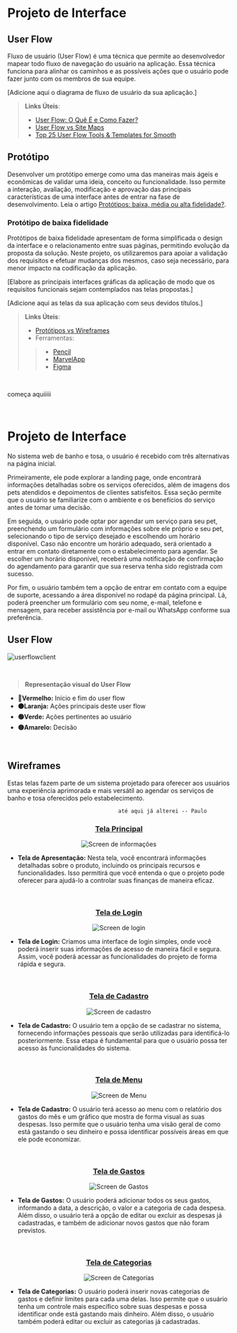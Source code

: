 
# Projeto de Interface

## User Flow

Fluxo de usuário (User Flow) é uma técnica que permite ao desenvolvedor mapear todo fluxo de navegação do usuário na aplicação. Essa técnica funciona para alinhar os caminhos e as possíveis ações que o usuário pode fazer junto com os membros de sua equipe.

[Adicione aqui o diagrama de fluxo de usuário da sua aplicação.] 

> **Links Úteis**:
> - [User Flow: O Quê É e Como Fazer?](https://medium.com/7bits/fluxo-de-usu%C3%A1rio-user-flow-o-que-%C3%A9-como-fazer-79d965872534)
> - [User Flow vs Site Maps](http://designr.com.br/sitemap-e-user-flow-quais-as-diferencas-e-quando-usar-cada-um/)
> - [Top 25 User Flow Tools & Templates for Smooth](https://www.mockplus.com/blog/post/user-flow-tools)

## Protótipo

Desenvolver um protótipo emerge como uma das maneiras mais ágeis e econômicas de validar uma ideia, conceito ou funcionalidade. Isso permite a interação, avaliação, modificação e aprovação das principais características de uma interface antes de entrar na fase de desenvolvimento. Leia o artigo [Protótipos: baixa, média ou alta fidelidade?](https://medium.com/ladies-that-ux-br/prot%C3%B3tipos-baixa-m%C3%A9dia-ou-alta-fidelidade-71d897559135).

### Protótipo de baixa fidelidade

Protótipos de baixa fidelidade apresentam de forma simplificada o design da interface e o relacionamento entre suas páginas, permitindo evolução da proposta da solução. Neste projeto, os utilizaremos para apoiar a validação dos requisitos e efetuar mudanças dos mesmos, caso seja necessário, para menor impacto na codificação da aplicação.

[Elabore as principais interfaces gráficas da aplicação de modo que os requisitos funcionais sejam contemplados nas telas propostas.]

[Adicione aqui as telas da sua aplicação com seus devidos títulos.] 
 
> **Links Úteis**:
> - [Protótipos vs Wireframes](https://www.nngroup.com/videos/prototypes-vs-wireframes-ux-projects/)
>- Ferramentas:
>> - [Pencil](https://pencil.evolus.vn/)
>> - [MarvelApp](https://marvelapp.com/)
>> - [Figma](https://www.figma.com/)

<br>

começa aquiiiii

<br>

# Projeto de Interface

No sistema web de banho e tosa, o usuário é recebido com três alternativas na página inicial.

Primeiramente, ele pode explorar a landing page, onde encontrará informações detalhadas sobre os serviços oferecidos, além de imagens dos pets atendidos e depoimentos de clientes satisfeitos. Essa seção permite que o usuário se familiarize com o ambiente e os benefícios do serviço antes de tomar uma decisão.

Em seguida, o usuário pode optar por agendar um serviço para seu pet, preenchendo um formulário com informações sobre ele próprio e seu pet, selecionando o tipo de serviço desejado e escolhendo um horário disponível. Caso não encontre um horário adequado, será orientado a entrar em contato diretamente com o estabelecimento para agendar. Se escolher um horário disponível, receberá uma notificação de confirmação do agendamento para garantir que sua reserva tenha sido registrada com sucesso.

Por fim, o usuário também tem a opção de entrar em contato com a equipe de suporte, acessando a área disponível no rodapé da página principal. Lá, poderá preencher um formulário com seu nome, e-mail, telefone e mensagem, para receber assistência por e-mail ou WhatsApp conforme sua preferência.
<br>

## User Flow

![userflowclient](C:\Users\conta\PUC\pmv-ads-2024-1-e1-proj-web-t6-pmv-ads-2024-1-e1-projeto_gpetshop\documentos\img\user-flow-client.jpg)

<br>

> **Representação visual do User Flow**

* **🔴Vermelho:** Início e fim do user flow
* **🟠Laranja:** Ações principais deste user flow
* **🟢Verde:** Ações pertinentes ao usuário
* **🟡Amarelo:** Decisão

<br>

## Wireframes

Estas telas fazem parte de um sistema projetado para oferecer aos usuários uma experiência aprimorada e mais versátil ao agendar os serviços de banho e tosa oferecidos pelo estabelecimento.

                                       até aqui já alterei -- Paulo
<div align="center">

<h3><ins> Tela Principal </ins></h3>

![Screen de informações](img/screen-informacoes.jpg)

</div>

* **Tela de Apresentação:** Nesta tela, você encontrará informações detalhadas sobre o produto, incluindo os principais recursos e funcionalidades. Isso permitirá que você entenda o que o projeto pode oferecer para ajudá-lo a controlar suas finanças de maneira eficaz.

<br>

<div align="center">

<h3><ins> Tela de Login </ins></h3>

![Screen de login](img/screen-login.jpg)

</div>

* **Tela de Login:** Criamos uma interface de login simples, onde você poderá inserir suas informações de acesso de maneira fácil e segura. Assim, você poderá acessar as funcionalidades do projeto de forma rápida e segura.

<br>

<div align="center">

<h3><ins> Tela de Cadastro </ins></h3>

![Screen de cadastro](img/cadastrar.jpg)

</div>

* **Tela de Cadastro:** O usuário tem a opção de se cadastrar no sistema, fornecendo informações pessoais que serão utilizadas para identificá-lo posteriormente. Essa etapa é fundamental para que o usuário possa ter acesso às funcionalidades do sistema.

<br>

<div align="center">

<h3><ins> Tela de Menu </ins></h3>

![Screen de Menu](img/screen-menu.jpg)

</div>

* **Tela de Cadastro:** O usuário terá acesso ao menu com o relatório dos gastos do mês e um gráfico que mostra de forma visual as suas despesas. Isso permite que o usuário tenha uma visão geral de como está gastando o seu dinheiro e possa identificar possíveis áreas em que ele pode economizar.

<br>

<div align="center">

<h3><ins> Tela de Gastos </ins></h3>

![Screen de Gastos](img/screen-gastos.jpg)

</div>

* **Tela de Gastos:** O usuário poderá adicionar todos os seus gastos, informando a data, a descrição, o valor e a categoria de cada despesa. Além disso, o usuário terá a opção de editar ou excluir as despesas já cadastradas, e também de adicionar novos gastos que não foram previstos.


<br>

<div align="center">

<h3><ins> Tela de Categorias </ins></h3>

![Screen de Categorias](img/categorias.jpg)

</div>

* **Tela de Categorias:** O usuário poderá inserir novas categorias de gastos e definir limites para cada uma delas. Isso permite que o usuário tenha um controle mais específico sobre suas despesas e possa identificar onde está gastando mais dinheiro. Além disso, o usuário também poderá editar ou excluir as categorias já cadastradas.




